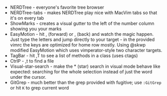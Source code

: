 * NERDTree - everyone's favorite tree browser
* NERDTree-tabs - makes NERDTree play nice with MacVim tabs so that it's on every tab
* ShowMarks - creates a visual gutter to the left of the number column showing you your marks
* EasyMotion - hit ,<esc> (forward) or ,<Shift-Esc> (back) and watch the magic happen. Just type the letters and jump directly to your target - in the provided vimrc the keys are optimized for home row mostly. Using @skwp modified EasyMotion which uses vimperator-style two character targets.
* TagBar - hit ,T to see a list of methods in a class (uses ctags)
* CtrlP - ,t to find a file
* Visual-star-search - make the * (star) search in visual mode behave like expected: searching for the whole selection instead of just the word under the cursor.
* GitGrep - much better than the grep provided with fugitive; use `:GitGrep` or hit `K` to grep current word
